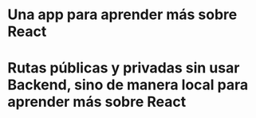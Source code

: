 # Una app para aprender más sobre React

# Rutas públicas y privadas sin usar Backend, sino de manera local para aprender más sobre React